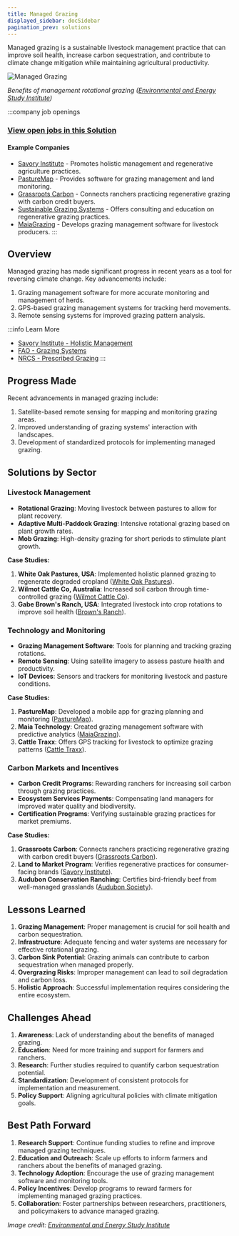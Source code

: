```yaml
---
title: Managed Grazing
displayed_sidebar: docSidebar
pagination_prev: solutions
---
```


Managed grazing is a sustainable livestock management practice that can improve soil health, increase carbon sequestration, and contribute to climate change mitigation while maintaining agricultural productivity.

![Managed Grazing](/../static/img/managed-grazing.png)

*Benefits of management rotational grazing ([Environmental and Energy Study Institute](https://www.eesi.org/articles/view/the-climate-and-economic-benefits-of-rotational-livestock-grazing))*

:::company job openings
### [View open jobs in this Solution](https://climatebase.org/jobs?l=&q=&drawdown_solutions=Managed+Grazing)
#### Example Companies
- [Savory Institute](https://savory.global/) - Promotes holistic management and regenerative agriculture practices.
- [PastureMap](https://pasturemap.com/) - Provides software for grazing management and land monitoring.
- [Grassroots Carbon](https://www.grassrootscarbon.com/) - Connects ranchers practicing regenerative grazing with carbon credit buyers.
- [Sustainable Grazing Systems](https://www.sustainablegrazingsystems.com/) - Offers consulting and education on regenerative grazing practices.
- [MaiaGrazing](https://www.maiagrazing.com/) - Develops grazing management software for livestock producers.
:::

## Overview

Managed grazing has made significant progress in recent years as a tool for reversing climate change. Key advancements include:

1. Grazing management software for more accurate monitoring and management of herds.
2. GPS-based grazing management systems for tracking herd movements.
3. Remote sensing systems for improved grazing pattern analysis.

:::info Learn More
- [Savory Institute - Holistic Management](https://savory.global/holistic-management/)
- [FAO - Grazing Systems](http://www.fao.org/3/i1034e/i1034e03.pdf)
- [NRCS - Prescribed Grazing](https://www.nrcs.usda.gov/wps/portal/nrcs/main/national/landuse/rangepasture/grazing/)
:::

## Progress Made

Recent advancements in managed grazing include:

1. Satellite-based remote sensing for mapping and monitoring grazing areas.
2. Improved understanding of grazing systems' interaction with landscapes.
3. Development of standardized protocols for implementing managed grazing.

## Solutions by Sector

### Livestock Management
- **Rotational Grazing**: Moving livestock between pastures to allow for plant recovery.
- **Adaptive Multi-Paddock Grazing**: Intensive rotational grazing based on plant growth rates.
- **Mob Grazing**: High-density grazing for short periods to stimulate plant growth.

**Case Studies:**
1. **White Oak Pastures, USA**: Implemented holistic planned grazing to regenerate degraded cropland ([White Oak Pastures](https://whiteoakpastures.com/)).
2. **Wilmot Cattle Co, Australia**: Increased soil carbon through time-controlled grazing ([Wilmot Cattle Co](https://www.wilmotcattleco.com.au/)).
3. **Gabe Brown's Ranch, USA**: Integrated livestock into crop rotations to improve soil health ([Brown's Ranch](https://brownsranch.us/)).

### Technology and Monitoring
- **Grazing Management Software**: Tools for planning and tracking grazing rotations.
- **Remote Sensing**: Using satellite imagery to assess pasture health and productivity.
- **IoT Devices**: Sensors and trackers for monitoring livestock and pasture conditions.

**Case Studies:**
1. **PastureMap**: Developed a mobile app for grazing planning and monitoring ([PastureMap](https://pasturemap.com/)).
2. **Maia Technology**: Created grazing management software with predictive analytics ([MaiaGrazing](https://www.maiagrazing.com/)).
3. **Cattle Traxx**: Offers GPS tracking for livestock to optimize grazing patterns ([Cattle Traxx](https://www.cattletraxx.com/)).

### Carbon Markets and Incentives
- **Carbon Credit Programs**: Rewarding ranchers for increasing soil carbon through grazing practices.
- **Ecosystem Services Payments**: Compensating land managers for improved water quality and biodiversity.
- **Certification Programs**: Verifying sustainable grazing practices for market premiums.

**Case Studies:**
1. **Grassroots Carbon**: Connects ranchers practicing regenerative grazing with carbon credit buyers ([Grassroots Carbon](https://www.grassrootscarbon.com/)).
2. **Land to Market Program**: Verifies regenerative practices for consumer-facing brands ([Savory Institute](https://savory.global/land-to-market/)).
3. **Audubon Conservation Ranching**: Certifies bird-friendly beef from well-managed grasslands ([Audubon Society](https://www.audubon.org/conservation/ranching)).

## Lessons Learned

1. **Grazing Management**: Proper management is crucial for soil health and carbon sequestration.
2. **Infrastructure**: Adequate fencing and water systems are necessary for effective rotational grazing.
3. **Carbon Sink Potential**: Grazing animals can contribute to carbon sequestration when managed properly.
4. **Overgrazing Risks**: Improper management can lead to soil degradation and carbon loss.
5. **Holistic Approach**: Successful implementation requires considering the entire ecosystem.

## Challenges Ahead

1. **Awareness**: Lack of understanding about the benefits of managed grazing.
2. **Education**: Need for more training and support for farmers and ranchers.
3. **Research**: Further studies required to quantify carbon sequestration potential.
4. **Standardization**: Development of consistent protocols for implementation and measurement.
5. **Policy Support**: Aligning agricultural policies with climate mitigation goals.

## Best Path Forward

1. **Research Support**: Continue funding studies to refine and improve managed grazing techniques.
2. **Education and Outreach**: Scale up efforts to inform farmers and ranchers about the benefits of managed grazing.
3. **Technology Adoption**: Encourage the use of grazing management software and monitoring tools.
4. **Policy Incentives**: Develop programs to reward farmers for implementing managed grazing practices.
5. **Collaboration**: Foster partnerships between researchers, practitioners, and policymakers to advance managed grazing.

*Image credit: [Environmental and Energy Study Institute](https://www.eesi.org/articles/view/the-climate-and-economic-benefits-of-rotational-livestock-grazing)*
